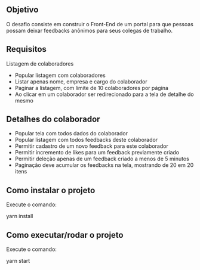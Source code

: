 ## Objetivo

O desafio consiste em construir o Front-End de um portal para que pessoas possam deixar feedbacks anônimos para seus colegas de trabalho.

## Requisitos
Listagem de colaboradores

-	Popular listagem com colaboradores
-	Listar apenas nome, empresa e cargo do colaborador
-	Paginar a listagem, com limite de 10 colaboradores por página
-	Ao clicar em um colaborador ser redirecionado para a tela de detalhe do mesmo

## Detalhes do colaborador

-	Popular tela com todos dados do colaborador
-	Popular listagem com todos feedbacks deste colaborador
-	Permitir cadastro de um novo feedback para este colaborador
-	Permitir incremento de likes para um feedback previamente criado
-	Permitir deleção apenas de um feedback criado a menos de 5 minutos
-	Paginação deve acumular os feedbacks na tela, mostrando de 20 em 20 itens

## Como instalar o projeto

Execute o comando:

yarn install

## Como executar/rodar o projeto

Execute o comando:

yarn start
